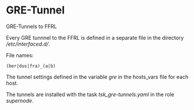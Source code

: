 # GRE-Tunnel
GRE-Tunnels to FFRL

Every GRE tunnnel to the FFRL is defined in a separate file in the directory */etc/interfaced.d/*. 

File names:

    (ber|dus|fra)_(a|b)

The tunnel settings defined in the variable *gre* in the hosts_vars file for each host.

The tunnels are installed with the task *tsk_gre-tunnels.yaml* in the role *supernode*.